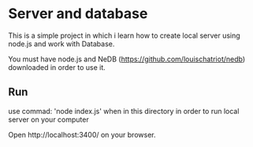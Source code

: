 # Server and database

This is a simple project in which i learn how to create local server using node.js and work with Database.

You must have node.js and NeDB (https://github.com/louischatriot/nedb) downloaded in order to use it. 

## Run
use commad: 'node index.js' when in this directory in order to run local server on your computer

Open http://localhost:3400/ on your browser.
